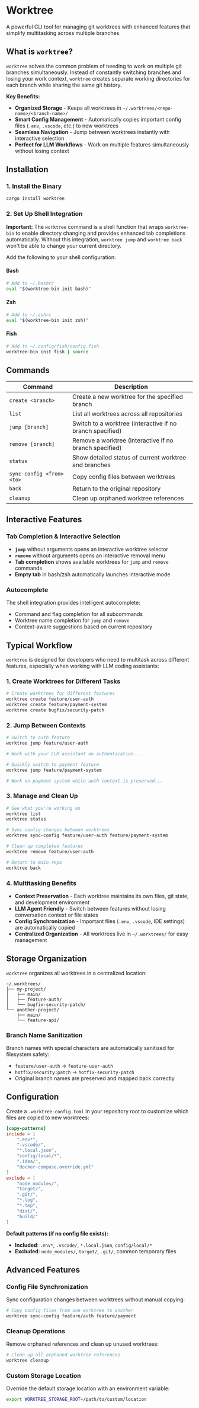 # Worktree

A powerful CLI tool for managing git worktrees with enhanced features that simplify multitasking across multiple branches.

## What is `worktree`?

`worktree` solves the common problem of needing to work on multiple git branches simultaneously. Instead of constantly switching branches and losing your work context, `worktree` creates separate working directories for each branch while sharing the same git history.

**Key Benefits:**

- **Organized Storage** - Keeps all worktrees in `~/.worktrees/<repo-name>/<branch-name>/`
- **Smart Config Management** - Automatically copies important config files (`.env`, `.vscode`, etc.) to new worktrees
- **Seamless Navigation** - Jump between worktrees instantly with interactive selection
- **Perfect for LLM Workflows** - Work on multiple features simultaneously without losing context

## Installation

### 1. Install the Binary

```bash
cargo install worktree
```

### 2. Set Up Shell Integration

**Important:** The `worktree` command is a shell function that wraps `worktree-bin` to enable directory changing and provides enhanced tab completions automatically. Without this integration, `worktree jump` and `worktree back` won't be able to change your current directory.

Add the following to your shell configuration:

#### Bash

```bash
# Add to ~/.bashrc
eval "$(worktree-bin init bash)"
```

#### Zsh

```bash
# Add to ~/.zshrc
eval "$(worktree-bin init zsh)"
```

#### Fish

```bash
# Add to ~/.config/fish/config.fish
worktree-bin init fish | source
```

## Commands

| Command                   | Description                                               |
| ------------------------- | --------------------------------------------------------- |
| `create <branch>`         | Create a new worktree for the specified branch            |
| `list`                    | List all worktrees across all repositories                |
| `jump [branch]`           | Switch to a worktree (interactive if no branch specified) |
| `remove [branch]`         | Remove a worktree (interactive if no branch specified)    |
| `status`                  | Show detailed status of current worktree and branches     |
| `sync-config <from> <to>` | Copy config files between worktrees                       |
| `back`                    | Return to the original repository                         |
| `cleanup`                 | Clean up orphaned worktree references                     |

## Interactive Features

### Tab Completion & Interactive Selection

- **`jump`** without arguments opens an interactive worktree selector
- **`remove`** without arguments opens an interactive removal menu
- **Tab completion** shows available worktrees for `jump` and `remove` commands
- **Empty tab** in bash/zsh automatically launches interactive mode

### Autocomplete

The shell integration provides intelligent autocomplete:

- Command and flag completion for all subcommands
- Worktree name completion for `jump` and `remove`
- Context-aware suggestions based on current repository

## Typical Workflow

`worktree` is designed for developers who need to multitask across different features, especially when working with LLM coding assistants:

### 1. Create Worktrees for Different Tasks

```bash
# Create worktrees for different features
worktree create feature/user-auth
worktree create feature/payment-system
worktree create bugfix/security-patch
```

### 2. Jump Between Contexts

```bash
# Switch to auth feature
worktree jump feature/user-auth

# Work with your LLM assistant on authentication...

# Quickly switch to payment feature
worktree jump feature/payment-system

# Work on payment system while auth context is preserved...
```

### 3. Manage and Clean Up

```bash
# See what you're working on
worktree list
worktree status

# Sync config changes between worktrees
worktree sync-config feature/user-auth feature/payment-system

# Clean up completed features
worktree remove feature/user-auth

# Return to main repo
worktree back
```

### 4. Multitasking Benefits

- **Context Preservation** - Each worktree maintains its own files, git state, and development environment
- **LLM Agent Friendly** - Switch between features without losing conversation context or file states
- **Config Synchronization** - Important files (`.env`, `.vscode`, IDE settings) are automatically copied
- **Centralized Organization** - All worktrees live in `~/.worktrees/` for easy management

## Storage Organization

`worktree` organizes all worktrees in a centralized location:

```
~/.worktrees/
├── my-project/
│   ├── main/
│   ├── feature-auth/
│   └── bugfix-security-patch/
└── another-project/
    ├── main/
    └── feature-api/
```

### Branch Name Sanitization

Branch names with special characters are automatically sanitized for filesystem safety:

- `feature/user-auth` → `feature-user-auth`
- `hotfix/security:patch` → `hotfix-security-patch`
- Original branch names are preserved and mapped back correctly

## Configuration

Create a `.worktree-config.toml` in your repository root to customize which files are copied to new worktrees:

```toml
[copy-patterns]
include = [
    ".env*",
    ".vscode/",
    "*.local.json",
    "config/local/*",
    ".idea/",
    "docker-compose.override.yml"
]
exclude = [
    "node_modules/",
    "target/",
    ".git/",
    "*.log",
    "*.tmp",
    "dist/",
    "build/"
]
```

**Default patterns (if no config file exists):**

- **Included**: `.env*`, `.vscode/`, `*.local.json`, `config/local/*`
- **Excluded**: `node_modules/`, `target/`, `.git/`, common temporary files

## Advanced Features

### Config File Synchronization

Sync configuration changes between worktrees without manual copying:

```bash
# Copy config files from one worktree to another
worktree sync-config feature/auth feature/payment
```

### Cleanup Operations

Remove orphaned references and clean up unused worktrees:

```bash
# Clean up all orphaned worktree references
worktree cleanup
```

### Custom Storage Location

Override the default storage location with an environment variable:

```bash
export WORKTREE_STORAGE_ROOT=/path/to/custom/location
```
